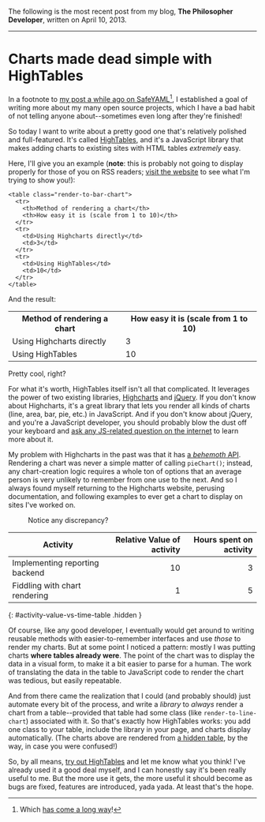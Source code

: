 The following is the most recent post from my blog, **The Philosopher Developer**, written on April 10, 2013.

***

Charts made dead simple with HighTables
=======================================

In a footnote to [my post a while ago on SafeYAML](/posts/making-yaml-safe-again.html)[^safe-yaml], I established a goal of writing more about my many open source projects, which I have a bad habit of not telling anyone about--sometimes even long after they're finished!

So today I want to write about a pretty good one that's relatively polished and full-featured. It's called [HighTables](http://dtao.github.io/HighTables/), and it's a JavaScript library that makes adding charts to existing sites with HTML tables *extremely* easy.

Here, I'll give you an example (**note**: this is probably not going to display properly for those of you on RSS readers; [visit the website](http://philosopherdeveloper.com/posts/charts-made-dead-simple-with-hightables.html) to see what I'm trying to show you!):

~~~{: lang=html }
<table class="render-to-bar-chart">
  <tr>
    <th>Method of rendering a chart</th>
    <th>How easy it is (scale from 1 to 10)</th>
  </tr>
  <tr>
    <td>Using Highcharts directly</td>
    <td>3</td>
  </tr>
  <tr>
    <td>Using HighTables</td>
    <td>10</td>
  </tr>
</table>
~~~

And the result:

<table class="render-to-bar-chart">
  <tr>
    <th>Method of rendering a chart</th>
    <th>How easy it is (scale from 1 to 10)</th>
  </tr>
  <tr>
    <td>Using Highcharts directly</td>
    <td>3</td>
  </tr>
  <tr>
    <td>Using HighTables</td>
    <td>10</td>
  </tr>
</table>

Pretty cool, right?

For what it's worth, HighTables itself isn't all that complicated. It leverages the power of two existing libraries, [Highcharts](http://www.highcharts.com/) and [jQuery](http://jquery.com/). If you don't know about Highcharts, it's a great library that lets you render all kinds of charts (line, area, bar, pie, etc.) in JavaScript. And if you don't know about jQuery, and you're a JavaScript developer, you should probably blow the dust off your keyboard and [ask any JS-related question on the internet](http://www.doxdesk.com/img/updates/20091116-so-large.gif) to learn more about it.

My problem with Highcharts in the past was that it has [a *behemoth* API](http://api.highcharts.com/highcharts). Rendering a chart was never a simple matter of calling `pieChart()`; instead, any chart-creation logic requires a whole ton of options that an average person is very unlikely to remember from one use to the next. And so I always found myself returning to the Highcharts website, perusing documentation, and following examples to ever get a chart to display on sites I've worked on.

<figure class="hidden-in-abbreviated-version">
  <div class="pie-chart" data-title="Value" data-source="#activity-value-vs-time-table" data-value-columns="2"></div>
  <div class="pie-chart" data-title="Time Investment" data-source="#activity-value-vs-time-table" data-value-columns="3"></div>
  <figcaption>Notice any discrepancy?</figcaption>
</figure>

Activity                       | Relative Value of activity | Hours spent on activity |
-------------------------------|---------------------------:|------------------------:|
Implementing reporting backend | 10                         | 3                       |
Fiddling with chart rendering  | 1                          | 5                       |
{: #activity-value-vs-time-table .hidden }

Of course, like any good developer, I eventually would get around to writing reusable methods with easier-to-remember interfaces and use *those* to render my charts. But at some point I noticed a pattern: mostly I was putting charts **where tables already were**. The point of the chart was to display the data in a visual form, to make it a bit easier to parse for a human. The work of translating the data in the table to JavaScript code to render the chart was tedious, but easily repeatable.

And from there came the realization that I could (and probably should) just automate every bit of the process, and write a *library* to *always* render a chart from a table--provided that table had some class (like `render-to-line-chart`) associated with it. So that's exactly how HighTables works: you add one class to your table, include the library in your page, and charts display automatically. (The charts above are rendered from <a href="javascript:revealTable();">a hidden table</a>, by the way, in case you were confused!)

So, by all means, [try out HighTables](https://github.com/dtao/HighTables) and let me know what you think! I've already used it a good deal myself, and I can honestly say it's been really useful to me. But the more use it gets, the more useful it should become as bugs are fixed, features are introduced, yada yada. At least that's the hope.

[^safe-yaml]: Which [has come a long way](http://rubygems.org/gems/safe_yaml)!
